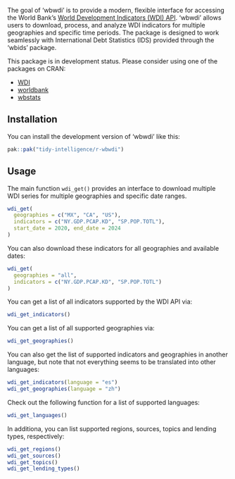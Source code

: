 
<!-- README.md is generated from README.Rmd. Please edit that file -->

The goal of ‘wbwdi’ is to provide a modern, flexible interface for
accessing the World Bank’s [World Development Indicators (WDI)
API](https://datahelpdesk.worldbank.org/knowledgebase/articles/889392-about-the-indicators-api-documentation).
‘wbwdi’ allows users to download, process, and analyze WDI indicators
for multiple geographies and specific time periods. The package is
designed to work seamlessly with International Debt Statistics (IDS)
provided through the ‘wbids’ package.

This package is in development status. Please consider using one of the
packages on CRAN:

- [WDI](https://cran.r-project.org/web/packages/WDI/index.html)
- [worldbank](https://cran.r-project.org/web/packages/worldbank/index.html)
- [wbstats](https://cran.r-project.org/web/packages/wbstats/index.html)

## Installation

You can install the development version of ‘wbwdi’ like this:

``` r
pak::pak("tidy-intelligence/r-wbwdi")
```

## Usage

The main function `wdi_get()` provides an interface to download multiple
WDI series for multiple geographies and specific date ranges.

``` r
wdi_get(
  geographies = c("MX", "CA", "US"), 
  indicators = c("NY.GDP.PCAP.KD", "SP.POP.TOTL"),
  start_date = 2020, end_date = 2024
)
```

You can also download these indicators for all geographies and available
dates:

``` r
wdi_get(
  geographies = "all", 
  indicators = c("NY.GDP.PCAP.KD", "SP.POP.TOTL")
)
```

You can get a list of all indicators supported by the WDI API via:

``` r
wdi_get_indicators()
```

You can get a list of all supported geographies via:

``` r
wdi_get_geographies()
```

You can also get the list of supported indicators and geographies in
another language, but note that not everything seems to be translated
into other languages:

``` r
wdi_get_indicators(language = "es")
wdi_get_geographies(language = "zh")
```

Check out the following function for a list of supported languages:

``` r
wdi_get_languages()
```

In additiona, you can list supported regions, sources, topics and
lending types, respectively:

``` r
wdi_get_regions()
wdi_get_sources()
wdi_get_topics()
wdi_get_lending_types()
```
